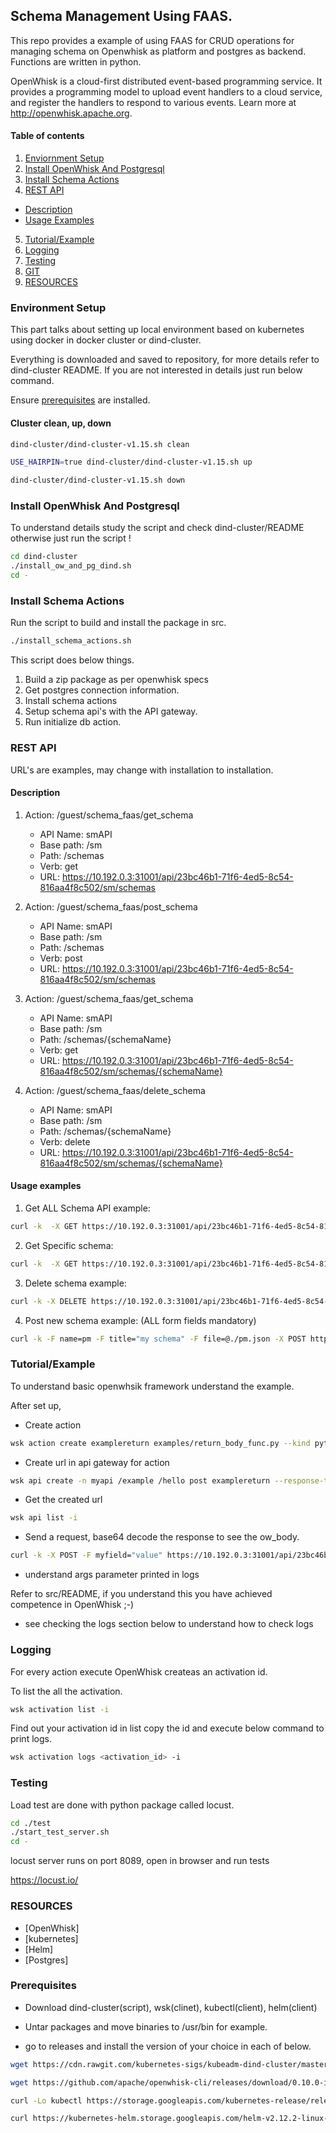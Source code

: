 ## Schema Management Using FAAS.

This repo provides a example of using FAAS for CRUD operations for managing schema on Openwhisk as platform and postgres as backend. Functions are written in python.

OpenWhisk is a cloud-first distributed event-based programming service. It provides a programming model to upload event handlers to a cloud service, and register the handlers to respond to various events. Learn more at http://openwhisk.apache.org.

#### Table of contents

1. [Enviornment Setup](#envsetup)
2. [Install OpenWhisk And Postgresql](#owinstall)
3. [Install Schema Actions](#actioninstall)
4. [REST API](#rest)
  * [Description](#desc)
  * [Usage Examples](#exp)
5. [Tutorial/Example](#tutorial)
6. [Logging](#logs)
7. [Testing](#testing)
8. [GIT](#git)
9. [RESOURCES](#resources)

### <a name="envsetup"></a> Environment Setup

This part talks about setting up local environment based on kubernetes using docker in docker cluster or dind-cluster.

Everything is downloaded and saved to repository, for more details refer to dind-cluster README. If you are not interested in details just run below command.

Ensure [prerequisites](#prereq) are installed.

#### Cluster clean, up, down

```bash
dind-cluster/dind-cluster-v1.15.sh clean
```

```bash
USE_HAIRPIN=true dind-cluster/dind-cluster-v1.15.sh up
```

```bash
dind-cluster/dind-cluster-v1.15.sh down
```

### <a name="owinstall"></a> Install OpenWhisk And Postgresql

To understand details study the script and check dind-cluster/README otherwise just run the script !

```bash
cd dind-cluster
./install_ow_and_pg_dind.sh
cd -
```
### <a name="actioninstall"></a> Install Schema Actions

Run the script to build and install the package in src.

```bash
./install_schema_actions.sh
```

This script does below things.
1. Build a zip package as per openwhisk specs
2. Get postgres connection information.
3. Install schema actions
4. Setup schema api's with the API gateway.
5. Run initialize db action.

### <a name="rest"></a> REST API

URL's are examples, may change with installation to installation.

#### <a name="desc"></a> Description

1. Action: /guest/schema_faas/get_schema
   - API Name: smAPI
   - Base path: /sm
   - Path: /schemas
   - Verb: get
   - URL: https://10.192.0.3:31001/api/23bc46b1-71f6-4ed5-8c54-816aa4f8c502/sm/schemas

1. Action: /guest/schema_faas/post_schema
   - API Name: smAPI
   - Base path: /sm
   - Path: /schemas
   - Verb: post
   - URL: https://10.192.0.3:31001/api/23bc46b1-71f6-4ed5-8c54-816aa4f8c502/sm/schemas

1. Action: /guest/schema_faas/get_schema
   - API Name: smAPI
   - Base path: /sm
   - Path: /schemas/{schemaName}
   - Verb: get
   - URL: https://10.192.0.3:31001/api/23bc46b1-71f6-4ed5-8c54-816aa4f8c502/sm/schemas/{schemaName}

1. Action: /guest/schema_faas/delete_schema
   - API Name: smAPI
   - Base path: /sm
   - Path: /schemas/{schemaName}
   - Verb: delete
   - URL: https://10.192.0.3:31001/api/23bc46b1-71f6-4ed5-8c54-816aa4f8c502/sm/schemas/{schemaName}

#### <a name="exp"></a> Usage examples

1. Get ALL Schema API example:
```bash
curl -k  -X GET https://10.192.0.3:31001/api/23bc46b1-71f6-4ed5-8c54-816aa4f8c502/sm/schemas
```

2. Get Specific schema:
```bash
curl -k  -X GET https://10.192.0.3:31001/api/23bc46b1-71f6-4ed5-8c54-816aa4f8c502/sm/schemas/pm
```
3. Delete schema example:
```bash
curl -k -X DELETE https://10.192.0.3:31001/api/23bc46b1-71f6-4ed5-8c54-816aa4f8c502/sm/schemas/pm
```

4. Post new schema example: (ALL form fields mandatory)
```bash
curl -k -F name=pm -F title="my schema" -F file=@./pm.json -X POST https://10.192.0.3:31001/api/23bc46b1-71f6-4ed5-8c54-816aa4f8c502/sm/schemas
```

### <a name="tutorial"></a> Tutorial/Example

To understand basic openwhsik framework understand the example.

After set up,

- Create action
```bash
wsk action create examplereturn examples/return_body_func.py --kind python:3 --web true -i
```

- Create url in api gateway for action
```bash
wsk api create -n myapi /example /hello post examplereturn --response-type json -i
```
- Get the created url
```bash
wsk api list -i
```

- Send a request, base64 decode the response to see the ow_body.
```bash
curl -k -X POST -F myfield="value" https://10.192.0.3:31001/api/23bc46b1-71f6-4ed5-8c54-816aa4f8c502/example/hello
```

- understand args parameter printed in logs

 Refer to src/README, if you understand this you have achieved competence in OpenWhisk ;-)

 - see checking the logs section below to understand how to check logs

### <a name="logs"></a> Logging
For every action execute OpenWhisk createas an activation id.

To list the all the activation.

```bash
wsk activation list -i
```
Find out your activation id in list copy the id and execute below command to print logs.
```bash
wsk activation logs <activation_id> -i
```

### <a name="testing"></a> Testing

Load test are done with python package called locust.

```bash
cd ./test
./start_test_server.sh
cd -
```
locust server runs on port 8089, open in browser and run tests

https://locust.io/

### <a name="resources"></a> RESOURCES

- [OpenWhisk]
- [kubernetes]
- [Helm]
- [Postgres]

### <a name="prereq"></a>Prerequisites

- Download dind-cluster(script), wsk(clinet), kubectl(client), helm(client)

- Untar packages and move binaries to /usr/bin for example.

- go to releases and install the version of your choice in each of below.

```bash
wget https://cdn.rawgit.com/kubernetes-sigs/kubeadm-dind-cluster/master/fixed/dind-cluster-v1.15.sh
```
```bash
wget https://github.com/apache/openwhisk-cli/releases/download/0.10.0-incubating/OpenWhisk_CLI-0.10.0-incubating-linux-amd64.tgz
```

```bash
curl -Lo kubectl https://storage.googleapis.com/kubernetes-release/release/v1.13.5/bin/linux/amd64/kubectl
```

```bash
curl https://kubernetes-helm.storage.googleapis.com/helm-v2.12.2-linux-amd64.tar.gz
```
